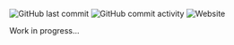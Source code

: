 ![GitHub last commit](https://img.shields.io/github/last-commit/MysteryFlask/funstuff)
![GitHub commit activity](https://img.shields.io/github/commit-activity/t/MysteryFlask/funstuff)
![Website](https://img.shields.io/website?url=http%3A//reactfunstuff.vercel.app)

Work in progress...
